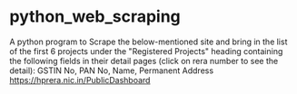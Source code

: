 # python_web_scraping
A python program to Scrape the below-mentioned site and bring in the list of the first 6 projects under the "Registered Projects" heading containing the following fields in their detail pages (click on rera number to see the detail): GSTIN No, PAN No, Name, Permanent Address  https://hprera.nic.in/PublicDashboard
